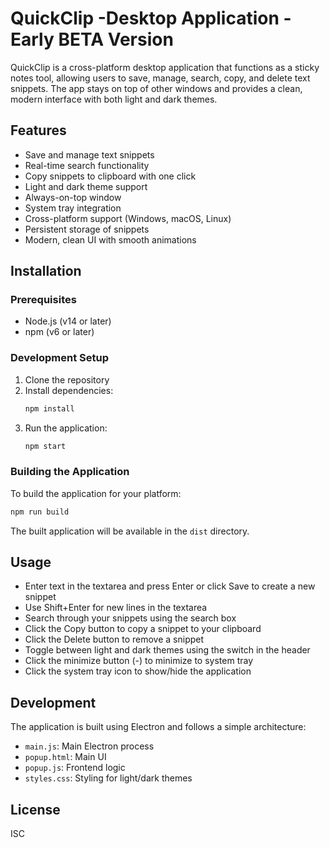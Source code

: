 # QuickClip -Desktop Application -Early BETA Version

QuickClip is a cross-platform desktop application that functions as a sticky notes tool, allowing users to save, manage, search, copy, and delete text snippets. The app stays on top of other windows and provides a clean, modern interface with both light and dark themes.

## Features

- Save and manage text snippets
- Real-time search functionality
- Copy snippets to clipboard with one click
- Light and dark theme support
- Always-on-top window
- System tray integration
- Cross-platform support (Windows, macOS, Linux)
- Persistent storage of snippets
- Modern, clean UI with smooth animations

## Installation

### Prerequisites

- Node.js (v14 or later)
- npm (v6 or later)

### Development Setup

1. Clone the repository
2. Install dependencies:
   ```bash
   npm install
   ```
3. Run the application:
   ```bash
   npm start
   ```

### Building the Application

To build the application for your platform:

```bash
npm run build
```

The built application will be available in the `dist` directory.

## Usage

- Enter text in the textarea and press Enter or click Save to create a new snippet
- Use Shift+Enter for new lines in the textarea
- Search through your snippets using the search box
- Click the Copy button to copy a snippet to your clipboard
- Click the Delete button to remove a snippet
- Toggle between light and dark themes using the switch in the header
- Click the minimize button (-) to minimize to system tray
- Click the system tray icon to show/hide the application

## Development

The application is built using Electron and follows a simple architecture:

- `main.js`: Main Electron process
- `popup.html`: Main UI
- `popup.js`: Frontend logic
- `styles.css`: Styling for light/dark themes

## License

ISC 

